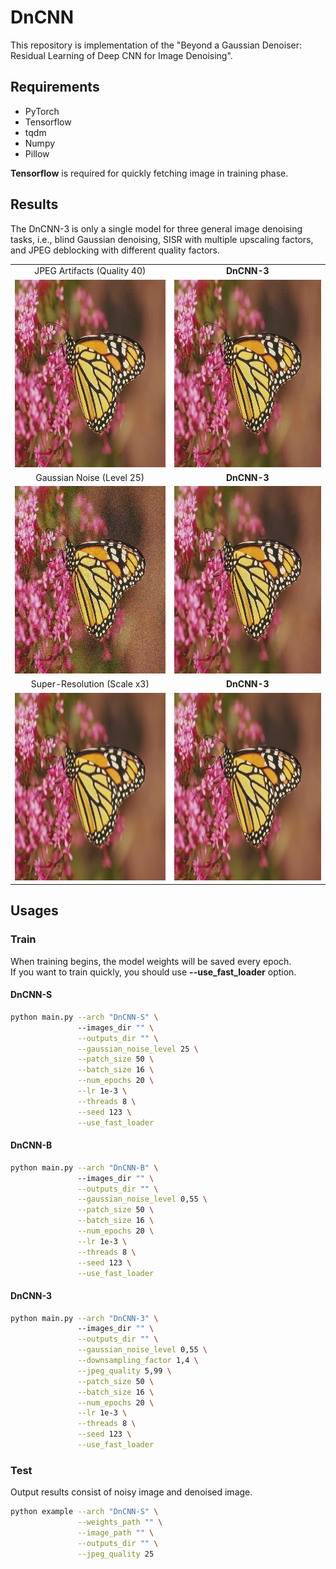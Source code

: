 # DnCNN

This repository is implementation of the "Beyond a Gaussian Denoiser: Residual Learning of Deep CNN for Image Denoising".

## Requirements
- PyTorch
- Tensorflow
- tqdm
- Numpy
- Pillow

**Tensorflow** is required for quickly fetching image in training phase.

## Results

The DnCNN-3 is only a single model for three general image denoising tasks, i.e., blind Gaussian denoising, SISR with multiple upscaling factors, and JPEG deblocking with different quality factors.

<table>
    <tr>
        <td><center>JPEG Artifacts (Quality 40)</center></td>
        <td><center><b>DnCNN-3</b></center></td>
    </tr>
    <tr>
    	<td>
    		<center><img src="./data/monarch_jpeg_q40.png" height="300"></center>
    	</td>
    	<td>
    		<center><img src="./data/monarch_jpeg_q40_DnCNN-3.png" height="300"></center>
    	</td>
    </tr>
    <tr>
        <td><center>Gaussian Noise (Level 25)</center></td>
        <td><center><b>DnCNN-3</b></center></td>
    </tr>
    <tr>
        <td>
        	<center><img src="./data/monarch_noise_l25.png" height="300"></center>
        </td>
        <td>
        	<center><img src="./data/monarch_noise_l25_DnCNN-3.png" height="300"></center>
        </td>
    </tr>
    <tr>
        <td><center>Super-Resolution (Scale x3)</center></td>
        <td><center><b>DnCNN-3</b></center></td>
    </tr>
    <tr>
        <td>
        	<center><img src="./data/monarch_sr_s3.png" height="300"></center>
        </td>
        <td>
        	<center><img src="./data/monarch_sr_s3_DnCNN-3.png" height="300"></center>
        </td>
    </tr>
</table>

## Usages

### Train

When training begins, the model weights will be saved every epoch. <br />
If you want to train quickly, you should use **--use_fast_loader** option.

#### DnCNN-S

```bash
python main.py --arch "DnCNN-S" \               
               --images_dir "" \
               --outputs_dir "" \
               --gaussian_noise_level 25 \
               --patch_size 50 \
               --batch_size 16 \
               --num_epochs 20 \
               --lr 1e-3 \
               --threads 8 \
               --seed 123 \
               --use_fast_loader              
```

#### DnCNN-B

```bash
python main.py --arch "DnCNN-B" \               
               --images_dir "" \
               --outputs_dir "" \
               --gaussian_noise_level 0,55 \
               --patch_size 50 \
               --batch_size 16 \
               --num_epochs 20 \
               --lr 1e-3 \
               --threads 8 \
               --seed 123 \
               --use_fast_loader              
```

#### DnCNN-3

```bash
python main.py --arch "DnCNN-3" \               
               --images_dir "" \
               --outputs_dir "" \
               --gaussian_noise_level 0,55 \
               --downsampling_factor 1,4 \
               --jpeg_quality 5,99 \
               --patch_size 50 \
               --batch_size 16 \
               --num_epochs 20 \
               --lr 1e-3 \
               --threads 8 \
               --seed 123 \
               --use_fast_loader              
```

### Test

Output results consist of noisy image and denoised image.

```bash
python example --arch "DnCNN-S" \
               --weights_path "" \
               --image_path "" \
               --outputs_dir "" \
               --jpeg_quality 25               
```

